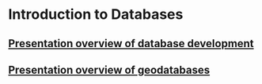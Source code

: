 # Introduction to Databases

## [Presentation overview of database development](U1-Database_Introduction.pdf)

## [Presentation overview of geodatabases](U1-Geodatabases.pdf)
